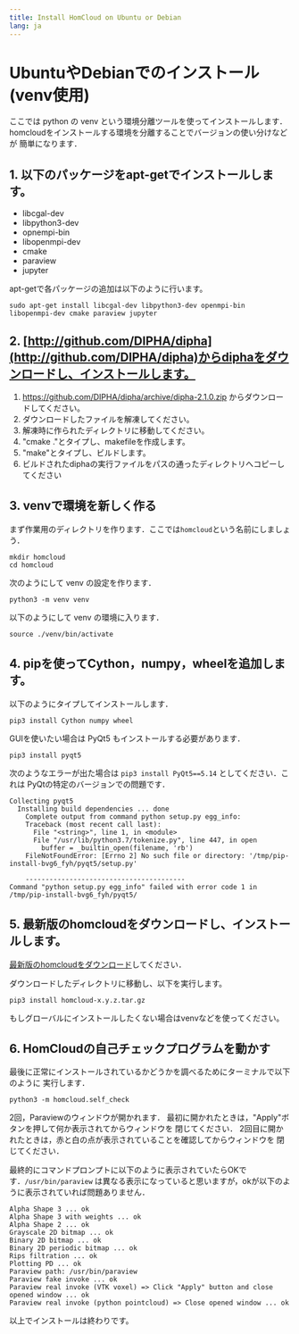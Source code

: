 ```yaml
---
title: Install HomCloud on Ubuntu or Debian
lang: ja
---
```


# UbuntuやDebianでのインストール(venv使用)

ここでは python の venv という環境分離ツールを使ってインストールします．
homcloudをインストールする環境を分離することでバージョンの使い分けなどが
簡単になります．

## 1. 以下のパッケージをapt-getでインストールします。

* libcgal-dev
* libpython3-dev
* opnempi-bin
* libopenmpi-dev
* cmake
* paraview
* jupyter

apt-getで各パッケージの追加は以下のように行います。

    sudo apt-get install libcgal-dev libpython3-dev openmpi-bin libopenmpi-dev cmake paraview jupyter


## 2. [http://github.com/DIPHA/dipha](http://github.com/DIPHA/dipha)からdiphaをダウンロードし、インストールします。

1. <https://github.com/DIPHA/dipha/archive/dipha-2.1.0.zip> からダウンロードしてください。
2. ダウンロードしたファイルを解凍してください。
3. 解凍時に作られたディレクトリに移動してください。
4. "cmake ."とタイプし、makefileを作成します。
5. "make"とタイプし、ビルドします。
6. ビルドされたdiphaの実行ファイルをパスの通ったディレクトリへコピーしてください 


## 3. venvで環境を新しく作る

まず作業用のディレクトリを作ります．ここでは`homcloud`という名前にしましょう．

    mkdir homcloud
    cd homcloud

次のようにして venv の設定を作ります．

    python3 -m venv venv
    
以下のようにして venv の環境に入ります．

    source ./venv/bin/activate
    
## 4. pipを使ってCython，numpy，wheelを追加します。

以下のようにタイプしてインストールします．

    pip3 install Cython numpy wheel
    
GUIを使いたい場合は PyQt5 もインストールする必要があります．

    pip3 install pyqt5

次のようなエラーが出た場合は `pip3 install PyQt5==5.14` としてください．これは
PyQtの特定のバージョンでの問題です．

    Collecting pyqt5
      Installing build dependencies ... done
        Complete output from command python setup.py egg_info:
        Traceback (most recent call last):
          File "<string>", line 1, in <module>
          File "/usr/lib/python3.7/tokenize.py", line 447, in open
            buffer = _builtin_open(filename, 'rb')
        FileNotFoundError: [Errno 2] No such file or directory: '/tmp/pip-install-bvg6_fyh/pyqt5/setup.py'

        ----------------------------------------
    Command "python setup.py egg_info" failed with error code 1 in /tmp/pip-install-bvg6_fyh/pyqt5/


## 5. 最新版のhomcloudをダウンロードし、インストールします。

[最新版のhomcloudをダウンロード](/index.html#download)してください．

ダウンロードしたディレクトリに移動し、以下を実行します。

    pip3 install homcloud-x.y.z.tar.gz

もしグローバルにインストールしたくない場合はvenvなどを使ってください。

## 6. HomCloudの自己チェックプログラムを動かす

最後に正常にインストールされているかどうかを調べるためにターミナルで以下のように
実行します．

    python3 -m homcloud.self_check

2回，Paraviewのウィンドウが開かれます．
最初に開かれたときは，"Apply"ボタンを押して何か表示されてからウィンドウを
閉じてください．
2回目に開かれたときは，赤と白の点が表示されていることを確認してからウィンドウを
閉じてください．

最終的にコマンドプロンプトに以下のように表示されていたらOKです．`/usr/bin/paraview`
は異なる表示になっていると思いますが，okが以下のように表示されていれば問題ありません．


    Alpha Shape 3 ... ok
    Alpha Shape 3 with weights ... ok
    Alpha Shape 2 ... ok
    Grayscale 2D bitmap ... ok
    Binary 2D bitmap ... ok
    Binary 2D periodic bitmap ... ok
    Rips filtration ... ok
    Plotting PD ... ok
    Paraview path: /usr/bin/paraview
    Paraview fake invoke ... ok
    Paraview real invoke (VTK voxel) => Click "Apply" button and close opened window ... ok
    Paraview real invoke (python pointcloud) => Close opened window ... ok


以上でインストールは終わりです。

